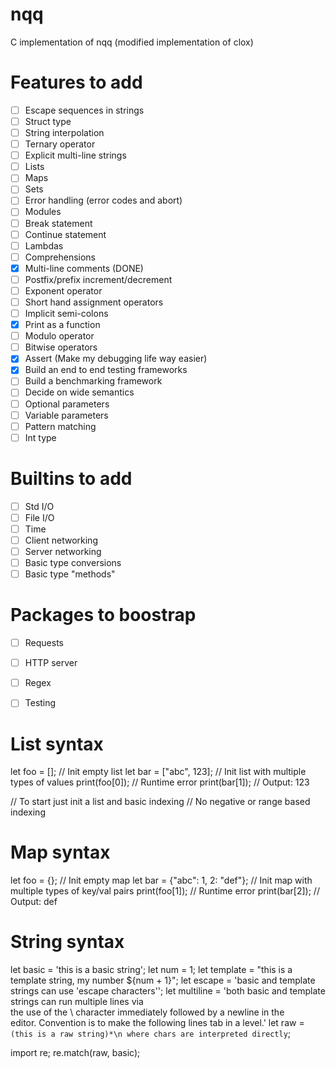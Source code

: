 # nqq
C implementation of nqq (modified implementation of clox)

# Features to add
- [ ] Escape sequences in strings
- [ ] Struct type
- [ ] String interpolation
- [ ] Ternary operator
- [ ] Explicit multi-line strings
- [ ] Lists
- [ ] Maps
- [ ] Sets
- [ ] Error handling (error codes and abort)
- [ ] Modules
- [ ] Break statement
- [ ] Continue statement
- [ ] Lambdas
- [ ] Comprehensions
- [x] Multi-line comments (DONE)
- [ ] Postfix/prefix increment/decrement
- [ ] Exponent operator
- [ ] Short hand assignment operators
- [ ] Implicit semi-colons
- [x] Print as a function
- [ ] Modulo operator
- [ ] Bitwise operators
- [x] Assert (Make my debugging life way easier)
- [x] Build an end to end testing frameworks
- [ ] Build a benchmarking framework
- [ ] Decide on wide semantics
- [ ] Optional parameters
- [ ] Variable parameters
- [ ] Pattern matching
- [ ] Int type

# Builtins to add
- [ ] Std I/O
- [ ] File I/O
- [ ] Time
- [ ] Client networking
- [ ] Server networking
- [ ] Basic type conversions
- [ ] Basic type "methods"

# Packages to boostrap
- [ ] Requests
- [ ] HTTP server
- [ ] Regex
- [ ] Testing


# List syntax
let foo = []; // Init empty list
let bar = ["abc", 123]; // Init list with multiple types of values
print(foo[0]); // Runtime error
print(bar[1]); // Output: 123

// To start just init a list and basic indexing
// No negative or range based indexing

# Map syntax
let foo = {}; // Init empty map
let bar = {"abc": 1, 2: "def"}; // Init map with multiple types of key/val pairs
print(foo[1]); // Runtime error
print(bar[2]); // Output: def

# String syntax
let basic = 'this is a basic string';
let num = 1;
let template = "this is a template string, my number ${num + 1}";
let escape = 'basic and template strings can use \'escape characters\'';
let multiline = 'both basic and template strings can run multiple lines via \
    the use of the \\ character immediately followed by a newline in the \
    editor. Convention is to make the following lines tab in a level.'
let raw = `(this is a raw string)*\n where chars are interpreted directly`;

import re;
re.match(raw, basic);